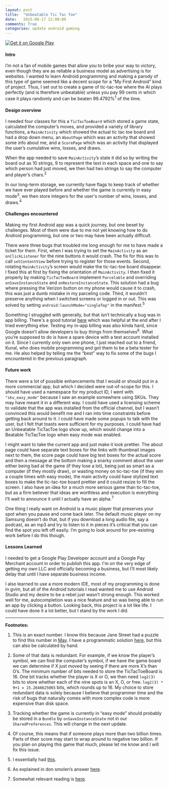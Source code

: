 ```yaml
---
layout: post
title:  "Unbeatable Tic Tac Toe"
date:   2015-08-17 12:00:00
comments: True
categories: update android gaming
---
```


<a href="https://play.google.com/store/apps/details?id=com.joshuasnider.tictactoe">
  <img alt="Get it on Google Play"
       src="https://developer.android.com/images/brand/en_generic_rgb_wo_45.png" />
</a>

#### Intro

I’m not a fan of mobile games that allow you to bribe your way to victory,
even though they are as reliable a business model as advertising is for
websites. I wanted to learn Android programming and making a parody of this
type of game seemed like a decent scope for a “My First Android” kind of
project. Thus, I set out to create a game of tic-tac-toe where the AI plays
 perfectly (and is therefore unbeatable) unless you pay 99 cents in which
case it plays randomly and can be beaten 99.4792%<sup>1</sup> of the time.

#### Design overview

I needed four classes for this a `TicTacToeBoard` which stored a game state,
calculated the computer’s moves, and provided a variety of library
functions, a `MainActivity` which showed the actual tic tac toe board and
had a drop down menu, an `AboutPage` which was an activity that showed some
info about me, and a `ScorePage` which was an activity that displayed the
user’s cumulative wins, losses, and draws.

When the app needed to save `MainActivity`’s state it did so by writing the
board out as 10 strings, 9 to represent the text in each space and one to
say which person had just moved, we then had two strings to say the
computer and player’s chars.<sup>2</sup>

In our long-term storage, we currently have flags to keep track of whether
we have ever played before and whether the game is currently in easy
mode<sup>3</sup>, we then store integers for the user's number of wins,
losses, and draws.<sup>4</sup>

#### Challenges encountered

Making my first Android app was a quick journey, but one beset by challenges.
Most of them were due to me not yet knowing how to do Android programming,
but one or two may have been actually difficult. 

There were three bugs that troubled me long enough for me to have made a
ticket for them. First, when I was trying to set the `MainActivity` as an
`onClickListener` for the nine buttons it would crash. The fix for this was
to call `setContentView` before trying to register for those events. Second,
rotating `MainActivity`’s screen would make the tic-tac-toe board disappear.
I fixed this at first by fixing the orientation of `MainActivity`. I then
fixed it properly by making `TicTacToeBoard` implement `Parcelable` and overriding
`onSaveInstanceState` and `onRestoreInstanceState`. This solution had a bug
where pressing the Verizon button on my phone would cause it to crash,
this was just a dumb mistake in my parceling code. Third, it wouldn’t
preserve anything when I switched screens or logged in or out. This was
solved by setting `android:launchMode="singleTop"` in the manifest.<sup>5</sup>


Something I struggled with generally, but that isn’t technically a bug was
in app billing. There's a good tutorial [here](http://developer.android.com/google/play/billing/billing_integrate.html)
which was helpful at the end after I tried everything else. Testing my in-app
billing was also kinda hard, since Google doesn’t allow developers to buy
things from themselves<sup>6</sup>. What you’re supposed to do is have a
spare device with a test account installed on it. Since I currently only
own one phone, I just reached out to a friend, Kunal, who does mobile
programming and got them to be a beta tester for me. He also helped by
telling me the “best” way to fix some of the bugs I encountered in the
previous paragraph.

#### Future work

There were a lot of possible enhancements that I would or should put in a
more commercial app, but which I decided were out-of-scope for this. I should
have used a namespace for my product ID, I went with `"sku_easy_mode"` because
I saw an example somewhere using SKUs. They may have meant it in a different
way. I could have used a licensing scheme to validate that the app was
installed from the official channel, but I wasn’t convinced this would
benefit me and I ran into time constraints before getting back around to it.
I could have made some popups to talk with the user, but I felt that toasts
were sufficient for my purposes. I could have had an Unbeatable TicTacToe logo
show up, which would change into a Beatable TicTacToe logo when easy mode
was enabled. 

I might want to take the current app and just make it look prettier. The about
page could have separate text boxes for the links with thumbnail images next to
them, the score page could have big text boxes for the actual score and then a
message at the bottom making a snarky comment about the user either being bad
at the game (if they lose a lot), being just as smart as a computer (if they
mostly draw), or wasting money on tic-tac-toe (if they win a couple times with
easy mode), the main activity could have stylized text boxes to make the
tic-tac-toe board prettier and it could resize to fill the screen. I also have
an idea for a much more serious game than tic-tac-toe, but as a firm believer
that ideas are worthless and execution is everything I’ll wait to announce it
until I actually have an alpha.<sup>7</sup>

One thing I really want on Android is a music player that preserves your spot
when you pause and come back later. The default music player on my Samsung
doesn’t do that, but if you download a long audio file, say a podcast, as an
mp3 and try to listen to it in pieces it’s critical that you can find the
spot you left off easily. I’m going to look around for pre-existing work
before I do this though.

#### Lessons Learned

I needed to get a Google Play Developer account and a Google Pay Merchant
account in order to publish this app. I'm on the very edge of getting my own
LLC and officially becoming a business, but I’ll most likely delay that
until I have separate business income. 

I also learned to use a more modern IDE, most of my programming is done in
gvim, but all of the Android tutorials I read wanted me to use Android Studio
and my desire to be a rebel just wasn’t strong enough. This worked well for
me, autocompletion was a nice feature and so was being able to run an app by
clicking a button. Looking back, this project is a lot like life. I could
have done it a lot better, but I stand by the work I did.


--------

**Footnotes:**

1. This is an exact number. I know this because Jane Street had a puzzle
   to find this number in [May](https://www.janestreet.com/puzzles/solutions/may-2015-solution/).
   I have a programmatic solution [here](https://github.com/jsnider3/Workspace/blob/master/Competitive/OCaml/tictacs.ml), 
   but this can also be calculated by hand.

2. Some of that data is redundant. For example, if we know the player’s
   symbol, we can find the computer’s symbol, if we have the game board
   we can determine if X just moved by seeing if there are more X’s than O’s.
   The minimum number of bits needed to store the TicTacToeBoard is 16. One
   bit tracks whether the player is X or O, we then need `log2(3)` bits to store
   whether each of the nine spots is an X, O, or free. `log2(3) * 9+1 = 15.2646625065`
   bits, which rounds up to 16. My choice to store redundant data is solely
   because I believe that programmer time and the risk of bugs that naturally
   comes with more complex code is more expensive than disk space.

3. Tracking whether the game is currently in “easy mode” should probably be
   stored in a `Bundle` by `onSaveInstanceState` not in our `SharedPreferences`.
   This will change in the next update.

4. Of course, this means that if someone plays more than two billion times.
   Parts of their score may start to wrap around to negative two billion. If
   you plan on playing this game that much, please let me know and I will
   fix this issue.

5. I essentially had
   [this](http://stackoverflow.com/q/20819019/why-is-ondestroy-always-called-when-returning-to-parent-activity).

6. As explained in don smolen’s answer
   [here](http://stackoverflow.com/q/14139034/testing-in-app-billing-the-publisher-cannot-purchase-this-item).

7. Somewhat relevant reading is [here](http://blog.jpl-consulting.com/2012/04/why-i-wont-sign-your-nda/). 
